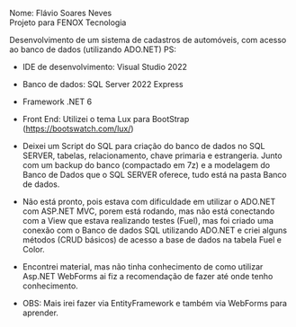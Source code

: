 Nome: Flávio Soares Neves <br>
Projeto para FENOX Tecnologia

Desenvolvimento de um sistema de cadastros de automóveis, com acesso ao banco de dados (utilizando ADO.NET)
PS:
- IDE de desenvolvimento: Visual Studio 2022
- Banco de dados: SQL Server 2022 Express
- Framework .NET 6

- Front End: Utilizei o tema Lux para BootStrap (https://bootswatch.com/lux/)
- Deixei um Script do SQL para criação do banco de dados no SQL SERVER, tabelas, relacionamento, chave primaria e estrangeria. Junto com um backup do banco (compactado em 7z) e a modelagem do Banco de Dados que o SQL SERVER oferece, tudo está na pasta Banco de dados.
- Não está pronto, pois estava com dificuldade em utilizar o ADO.NET com ASP.NET MVC, porem está rodando, mas não está conectando com a View que estava realizando testes (Fuel), mas foi criado uma conexão com o Banco de dados SQL utilizando ADO.NET e criei alguns métodos (CRUD básicos) de acesso a base de dados na tabela Fuel e Color.
- Encontrei material, mas não tinha conhecimento de como utilizar Asp.NET WebForms ai fiz a recomendação de fazer até onde tenho conhecimento.
- OBS: Mais irei fazer via EntityFramework e também via WebForms para aprender.
